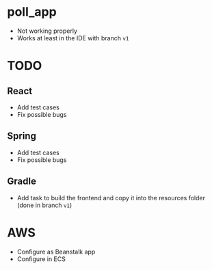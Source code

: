# poll_app

* Not working properly
* Works at least in the IDE with branch `v1`

# TODO

## React

* Add test cases
* Fix possible bugs

## Spring

* Add test cases
* Fix possible bugs

## Gradle

* Add task to build the frontend and copy it into the resources folder (done in branch `v1`)

# AWS

* Configure as Beanstalk app
* Configure in ECS